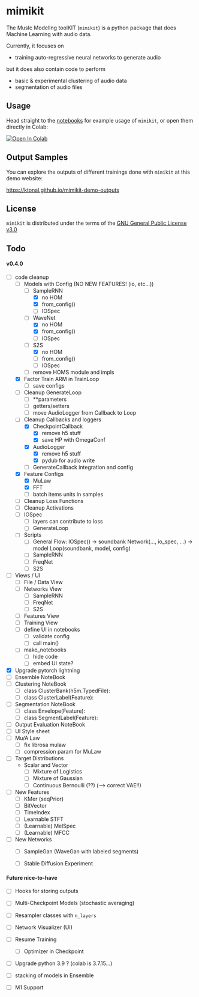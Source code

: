 # mimikit

The MusIc ModelIng toolKIT (`mimikit`) is a python package that does Machine Learning with audio data.

Currently, it focuses on 
- training auto-regressive neural networks to generate audio 

but it does also contain code to perform
- basic & experimental clustering of audio data  
- segmentation of audio files
 

## Usage 

Head straight to the [notebooks](https://github.com/ktonal/mimikit-notebooks) for example usage of `mimikit`, or open them directly in Colab:

[![Open In Colab](https://colab.research.google.com/assets/colab-badge.svg)](https://colab.research.google.com/github/ktonal/mimikit-notebooks/blob/main)

## Output Samples

You can explore the outputs of different trainings done with `mimikit` at this demo website:

   https://ktonal.github.io/mimikit-demo-outputs 

## License

`mimikit` is distributed under the terms of the [GNU General Public License v3.0](https://choosealicense.com/licenses/gpl-3.0/)


## Todo

#### v0.4.0

- [ ] code cleanup
    - [ ] Models with Config (NO NEW FEATURES! (io, etc...))
        - [ ] SampleRNN
            - [x] no HOM
            - [x] from_config()
            - [ ] IOSpec
        - [ ] WaveNet
            - [x] no HOM
            - [x] from_config()
            - [ ] IOSpec
        - [ ] S2S
            - [x] no HOM
            - [ ] from_config()
            - [ ] IOSpec
        - [ ] remove HOMS module and impls
    - [X] Factor Train ARM in TrainLoop
        - [ ] save configs
    - [ ] Cleanup GenerateLoop
        - [ ] **parameters
        - [ ] getters/setters
        - [ ] move AudioLogger from Callback to Loop
    - [ ] Cleanup Callbacks and loggers
        - [x] CheckpointCallback
            - [x] remove h5 stuff
            - [x] save HP with OmegaConf
        - [x] AudioLogger
            - [x] remove h5 stuff
            - [x] pydub for audio write
        - [ ] GenerateCallback integration and config
    - [X] Feature Configs
        - [X] MuLaw
        - [X] FFT
        - [ ] batch items units in samples
    - [ ] Cleanup Loss Functions
    - [ ] Cleanup Activations
    - [ ] IOSpec
        - [ ] layers can contribute to loss
        - [ ] GenerateLoop
    - [ ] Scripts
        - [ ] General Flow:
            IOSpec() -> soundbank
            Network(..., io_spec, ...) -> model
            Loop(soundbank, model, config)
        - [ ] SampleRNN
        - [ ] FreqNet
        - [ ] S2S
- [ ] Views / UI
    - [ ] File / Data View
    - [ ] Networks View
        - [ ] SampleRNN
        - [ ] FreqNet
        - [ ] S2S
    - [ ] Features View
    - [ ] Training View
    - [ ] define UI in notebooks
        - [ ] validate config
        - [ ] call main()
    - [ ] make_notebooks
        - [ ] hide code
        - [ ] embed UI state?
- [X] Upgrade pytorch lightning
- [ ] Ensemble NoteBook
- [ ] Clustering NoteBook
    - [ ] class ClusterBank(h5m.TypedFile):
    - [ ] class ClusterLabel(Feature):
- [ ] Segmentation NoteBook
    - [ ] class Envelope(Feature):
    - [ ] class SegmentLabel(Feature):
- [ ] Output Evaluation NoteBook
- [ ] UI Style sheet
- [ ] Mu/A Law
    - [ ] fix librosa mulaw
    - [ ] compression param for MuLaw
- [ ] Target Distributions
    - Scalar and Vector
        - [ ] Mixture of Logistics
        - [ ] Mixture of Gaussian 
        - [ ] Continuous Bernoulli (??) (--> correct VAE!!)
- [ ] New Features
    - [ ] KMer (seqPrior)
    - [ ] BitVector
    - [ ] TimeIndex
    - [ ] Learnable STFT
    - [ ] (Learnable) MelSpec
    - [ ] (Learnable) MFCC
- [ ] New Networks
    - [ ] SampleGan (WaveGan with labeled segments)
    - [ ] Stable Diffusion Experiment
    
    
#### Future nice-to-have

- [ ] Hooks for storing outputs
- [ ] Multi-Checkpoint Models (stochastic averaging)
- [ ] Resampler classes with `n_layers`
- [ ] Network Visualizer (UI)
- [ ] Resume Training
    - [ ] Optimizer in Checkpoint
- [ ] Upgrade python 3.9 ? (colab is 3.7.15...)
- [ ] stacking of models in Ensemble
- [ ] M1 Support

 
